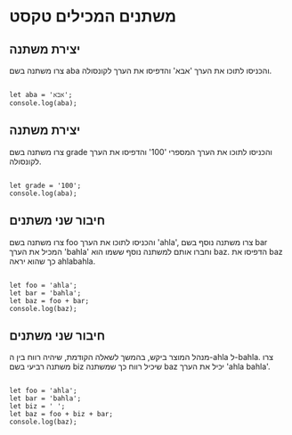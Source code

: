 # משתנים המכילים טקסט

## יצירת משתנה

צרו משתנה בשם aba והכניסו לתוכו את הערך 'אבא' והדפיסו את הערך לקונסולה.


```JSANSWER

let aba = 'אבא';
console.log(aba);

```

## יצירת משתנה

צרו משתנה בשם grade והכניסו לתוכו את הערך המספרי '100' והדפיסו את הערך לקונסולה.


```JSANSWER

let grade = '100';
console.log(aba);

```

## חיבור שני משתנים

צרו משתנה בשם foo והכניסו לתוכו את הערך 'ahla', צרו משתנה נוסף בשם bar המכיל את הערך 'bahla' וחברו אותם למשתנה נוסף ששמו הוא baz. הדפיסו את baz כך שהוא יראה ahlabahla.

```JSANSWER

let foo = 'ahla';
let bar = 'bahla';
let baz = foo + bar;
console.log(baz);

```

## חיבור שני משתנים

מנהל המוצר ביקש, בהמשך לשאלה הקודמת, שיהיה רווח בין ה-ahla ל-bahla. צרו משתנה רביעי בשם biz שיכיל רווח כך שמשתנה baz יכיל את הערך 'ahla bahla'.

```JSANSWER

let foo = 'ahla';
let bar = 'bahla';
let biz = ' ';
let baz = foo + biz + bar;
console.log(baz);

```